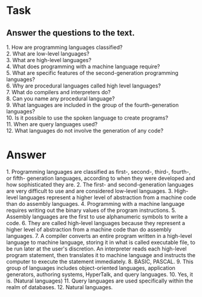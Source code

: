 <h1>Task</h1>
<h2>Answer the questions to the text.</h2>
1. How are programming languages classified?<br>
2. What are low-level languages? <br>
3. What are high-level languages? <br>
4. What does programming with a machine language require? <br>
5. What are specific features of the second-generation programming languages?<br> 
6. Why are procedural languages called high level languages? <br>
7. What do compilers and interpreters do? <br>
8. Can you name any procedural language? <br>
9. What languages are included in the group of the fourth-generation languages?<br> 
10. Is it possible to use the spoken language to create programs? <br>
11. When are query languages used? <br>
12. What languages do not involve the generation of any code?<br>

<h1>Answer</h1>
1. Programming languages are classified as first-, second-, third-, fourth-, or fifth- generation languages, according to when they were developed and how sophisticated they are.
2. The first- and second-generation languages are very difficult to use and are considered low-level languages.
3. High-level languages represent a higher level of abstraction from a machine code than do assembly languages.
4. Programming with a machine language requires writing out the binary values of the program instructions.
5. Assembly languages are the first to use alphanumeric symbols to write a code.
6. They are called high-level languages because they represent a higher level of abstraction from a machine code than do assembly languages.
7. A compiler converts an entire program written in a high-level language to machine language, storing it in what is called executable file, to be run later at the user's discretion. An interpreter reads each high-level program statement, then translates it to machine language and instructs the computer to execute the statement immediately.
8. BASIC, PASCAL.
9. This group of languages includes object-oriented languages, application generators, authoring systems, HyperTalk, and query languages.
10. Yes, it is. (Natural languages)
11. Query languages are used specifically within the realm of databases.
12. Natural languages.
